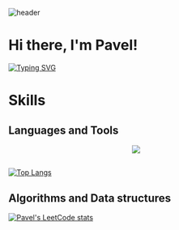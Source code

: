 ![header](https://capsule-render.vercel.app/api?type=waving&color=gradient&height=256&section=header&text=Hello%20World!&fontSize=75&animation=fadeIn&fontAlignY=38&desc=Welcome%20to%20my%20GitHub%20profile!&descAlignY=51&descAlign=62)

# Hi there, I'm Pavel!

[![Typing SVG](https://readme-typing-svg.herokuapp.com?color=%2336BCF7&lines=Computer+science+student)](https://git.io/typing-svg)

# Skills
## Languages and Tools
<p align="center">
  <a href="https://skillicons.dev">
    <img src="https://skillicons.dev/icons?i=html,css,tailwind,js,ts,cs,cpp,python,vite,react,nextjs,nestjs,mongo" />
  </a>
</p>

##
[![Top Langs](https://github-readme-stats.vercel.app/api/top-langs/?username=Pavel-Tyan&theme=dark&layout=donut-vertical)](https://github.com/anuraghazra/github-readme-stats)
## Algorithms and Data structures
[![Pavel's LeetCode stats](https://leetcode-stats-six.vercel.app/api?username=paveltyan032&theme=dark)](https://github.com/paveltyan032/leetcode-stats)
